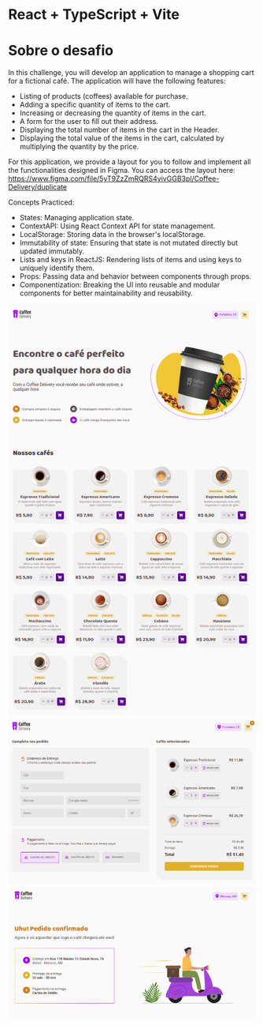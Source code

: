# React + TypeScript + Vite

# Sobre o desafio

In this challenge, you will develop an application to manage a shopping cart for a fictional café. The application will have the following features:

- Listing of products (coffees) available for purchase.
- Adding a specific quantity of items to the cart.
- Increasing or decreasing the quantity of items in the cart.
- A form for the user to fill out their address.
- Displaying the total number of items in the cart in the Header.
- Displaying the total value of the items in the cart, calculated by multiplying the quantity by the price.

For this application, we provide a layout for you to follow and implement all the functionalities designed in Figma. You can access the layout here: 
https://www.figma.com/file/5yT9ZzZmRQRS4yivGGB3pl/Coffee-Delivery/duplicate

Concepts Practiced:

- States: Managing application state.
- ContextAPI: Using React Context API for state management.
- LocalStorage: Storing data in the browser's localStorage.
- Immutability of state: Ensuring that state is not mutated directly but updated immutably.
- Lists and keys in ReactJS: Rendering lists of items and using keys to uniquely identify them.
- Props: Passing data and behavior between components through props.
- Componentization: Breaking the UI into reusable and modular components for better maintainability and reusability.

<p float="left">
 <img src="https://github.com/Mauregina/ignite-coffee-delivery/blob/master/public/prototipo1.png" width="800" />
 <img src="https://github.com/Mauregina/ignite-coffee-delivery/blob/master/public/prototipo2.png" width="800" />
 <img src="https://github.com/Mauregina/ignite-coffee-delivery/blob/master/public/prototipo3.png" width="800" />
</p>
